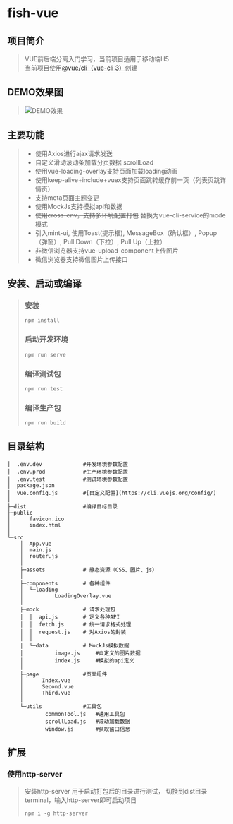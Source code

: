 # fish-vue

## 项目简介
> VUE前后端分离入门学习，当前项目适用于移动端H5  
> 当前项目使用[@vue/cli（vue-cli 3）](https://cli.vuejs.org/zh/guide/)创建

## DEMO效果图
> ![DEMO效果](https://github.com/kevin4j/fish-vue/blob/master/fish-vue-demo.gif)

## 主要功能
> * 使用Axios进行ajax请求发送 
> * 自定义滑动滚动条加载分页数据 scrollLoad
> * 使用vue-loading-overlay支持页面加载loading动画
> * 使用keep-alive+include+vuex支持页面跳转缓存前一页（列表页跳详情页）
> * 支持meta页面主题变更
> * 使用MockJs支持模拟api和数据
> * ~~使用cross-env，支持多环境配置打包~~ 替换为vue-cli-service的mode模式
> * 引入mint-ui, 使用Toast(提示框), MessageBox（确认框）, Popup（弹窗）, Pull Down（下拉）, Pull Up（上拉）
> * 非微信浏览器支持vue-upload-component上传图片
> * 微信浏览器支持微信图片上传接口


## 安装、启动或编译

> ### 安装
> ```
> npm install
> ```
> 
> ### 启动开发环境
> ```
> npm run serve
> ```
> 
> ### 编译测试包
> ```
> npm run test
> ```
> 
> ### 编译生产包
> ```
> npm run build
> ```

## 目录结构
```
│  .env.dev             #开发环境参数配置
│  .env.prod            #生产环境参数配置
│  .env.test            #测试环境参数配置
│  package.json
│  vue.config.js        #[自定义配置](https://cli.vuejs.org/config/)
│  
├─dist                  #编译目标目录
├─public
│      favicon.ico
│      index.html
│      
└─src
    │  App.vue
    │  main.js
    │  router.js
    │  
    ├─assets            # 静态资源（CSS、图片、js）
    │          
    ├─components        # 各种组件
    │  └─loading
    │          LoadingOverlay.vue
    │          
    ├─mock              # 请求处理包
    │  │  api.js        # 定义各种API
    │  │  fetch.js      # 统一请求格式处理
    │  │  request.js    # 对Axios的封装
    │  │  
    │  └─data           # MockJs模拟数据
    │          image.js     #自定义的图片数据
    │          index.js     #模拟的api定义
    │          
    ├─page              #页面组件
    │      Index.vue
    │      Second.vue
    │      Third.vue
    │      
    └─utils             #工具包
            commonTool.js   #通用工具包
            scrollLoad.js   #滚动加载数据
            window.js       #获取窗口信息
```

## 扩展
### 使用http-server
> 安装http-server 用于启动打包后的目录进行测试，
> 切换到dist目录terminal，输入http-server即可启动项目
> ```
> npm i -g http-server
> ```